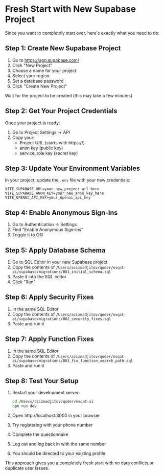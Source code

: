 # Fresh Start with New Supabase Project

Since you want to completely start over, here's exactly what you need to do:

## Step 1: Create New Supabase Project

1. Go to https://app.supabase.com/
2. Click "New Project"
3. Choose a name for your project
4. Select your region
5. Set a database password
6. Click "Create New Project"

Wait for the project to be created (this may take a few minutes).

## Step 2: Get Your Project Credentials

Once your project is ready:

1. Go to Project Settings → API
2. Copy your:
   - Project URL (starts with https://)
   - anon key (public key)
   - service_role key (secret key)

## Step 3: Update Your Environment Variables

In your project, update the `.env` file with your new credentials:

```
VITE_SUPABASE_URL=your_new_project_url_here
VITE_SUPABASE_ANON_KEY=your_new_anon_key_here
VITE_OPENAI_API_KEY=your_openai_api_key
```

## Step 4: Enable Anonymous Sign-ins

1. Go to Authentication → Settings
2. Find "Enable Anonymous Sign-ins"
3. Toggle it to ON

## Step 5: Apply Database Schema

1. Go to SQL Editor in your new Supabase project
2. Copy the contents of `/Users/azizmadjitov/qoder/ovqat-ai/supabase/migrations/001_initial_schema.sql`
3. Paste it into the SQL editor
4. Click "Run"

## Step 6: Apply Security Fixes

1. In the same SQL Editor
2. Copy the contents of `/Users/azizmadjitov/qoder/ovqat-ai/supabase/migrations/002_security_fixes.sql`
3. Paste and run it

## Step 7: Apply Function Fixes

1. In the same SQL Editor
2. Copy the contents of `/Users/azizmadjitov/qoder/ovqat-ai/supabase/migrations/003_fix_function_search_path.sql`
3. Paste and run it

## Step 8: Test Your Setup

1. Restart your development server:
   ```bash
   cd /Users/azizmadjitov/qoder/ovqat-ai
   npm run dev
   ```

2. Open http://localhost:3000 in your browser
3. Try registering with your phone number
4. Complete the questionnaire
5. Log out and log back in with the same number
6. You should be directed to your existing profile

This approach gives you a completely fresh start with no data conflicts or duplicate user issues.